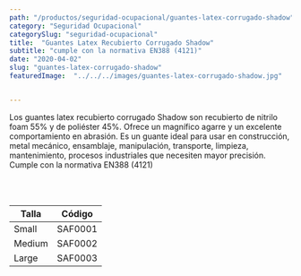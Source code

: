 ```yaml
---
path: "/productos/seguridad-ocupacional/guantes-latex-corrugado-shadow"
category: "Seguridad Ocupacional"
categorySlug: "seguridad-ocupacional"
title:  "Guantes Latex Recubierto Corrugado Shadow"
subtitle: "cumple con la normativa EN388 (4121)"
date: "2020-04-02"
slug: "guantes-latex-corrugado-shadow"
featuredImage:  "../../../images/guantes-latex-corrugado-shadow.jpg"


---
```

Los guantes latex recubierto corrugado Shadow son recubierto de nitrilo foam 55% y de poliéster 45%. Ofrece un magnífico agarre y un excelente comportamiento en abrasión. Es un guante ideal para usar en construcción, metal mecánico, ensamblaje, manipulación, transporte, limpieza, mantenimiento, procesos industriales que necesiten mayor precisión. Cumple con la normativa EN388 (4121)


<br> <br>
<table class="min-w-full md:min-w-0 divide-y-0 divide-gray-200">
          <thead class=" bg-white">
            <tr>
              <th scope="col" class="px-6 text-center text-xs font-medium text-primary-lighter uppercase tracking-wider">
                Talla
              </th>
              <th scope="col" class="px-6 py-3 text-center text-xs font-medium text-primary-lighter uppercase tracking-wider">
                Código
              </th>
            </tr>
          </thead>
          <tbody>
            <tr class="bg-gray-400">
              <td class="px-6 py-4 whitespace-nowrap text-sm text-gray-700 text-center">
              Small
              </td>
              <td class="px-6 py-4 whitespace-nowrap text-sm text-gray-700 text-center">
              SAF0001
              </td>
            </tr>
            <tr class="bg-gray-200">
              <td class="px-6 py-4 whitespace-nowrap text-sm text-gray-700 text-center">
              Medium
              </td>
              <td class="px-6 py-4 whitespace-nowrap text-sm text-gray-700 text-center">
              SAF0002
              </td>
            </tr>
            <tr class="bg-gray-400">
              <td class="px-6 py-4 whitespace-nowrap text-sm text-gray-700 text-center">
              Large
              </td>
              <td class="px-6 py-4 whitespace-nowrap text-sm text-gray-700 text-center">
              SAF0003
              </td>
            </tr>
          </tbody>
        </table>
